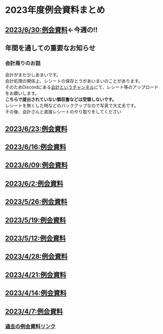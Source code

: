# 2023年度例会資料まとめ
## [2023/6/30:例会資料](./2023/2023-0630.md)←**今週の!!**
## **年間を通しての重要なお知らせ**
### 会計周りのお話
会計がまだ少しあまいです。\
会計処理の関係上、レシートの保存とうがあいまいのことがあります。\
そのためDiscordにある[会計というチャンネル](https://discord.com/channels/695550159416983572/1070997548396990495)にて、レシート等のアップロードをお願いします。\
**こちらで提出されていない領収書などは受領しないです。**\
レシートを無くした時などのバックアップなので写真で大丈夫です。\
その後、会計さんと直接レシートのやり取りをしてください
## [2023/6/23:例会資料](./2023/2023-0623.md)
## [2023/6/16:例会資料](./2023/2023-0616.md)
## [2023/6/09:例会資料](./2023/2023-0609.md)
## [2023/6/2:例会資料](./2023/2023-0602.md)
## [2023/5/26:例会資料](./2023/2023-0526.md)
## [2023/5/19:例会資料](./2023/2023-0519.md)
## [2023/5/12:例会資料](./2023/2023-0512.md)
## [2023/4/28:例会資料](./2023/2023-0428.md)
## [2023/4/21:例会資料](./2023/2023-0421.md)
## [2023/4/14:例会資料](./2023/2023-0414.md)
## [2023/4/7:例会資料](./2023/2023-0407.md)
### [過去の例会資料リンク](./past.md)
